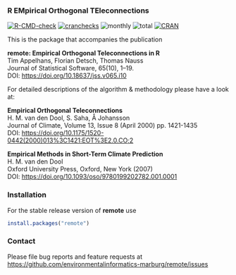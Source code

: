 ### R EMpirical Orthogonal TEleconnections

<!-- badges: start -->
[![R-CMD-check](https://github.com/environmentalinformatics-marburg/remote/actions/workflows/R-CMD-check.yaml/badge.svg)](https://github.com/environmentalinformatics-marburg/remote/actions/workflows/R-CMD-check.yaml)
[![cranchecks](https://badges.cranchecks.info/worst/remote.svg)](https://cran.r-project.org/web/checks/check_results_remote.html)
![monthly](https://cranlogs.r-pkg.org/badges/remote)
![total](https://cranlogs.r-pkg.org/badges/grand-total/remote)
[![CRAN](https://www.r-pkg.org/badges/version/remote?color=009999)](https://cran.r-project.org/package=remote)
<!-- badges: end -->

This is the package that accompanies the publication

**remote: Empirical Orthogonal Teleconnections in R**   
Tim Appelhans, Florian Detsch, Thomas Nauss  
Journal of Statistical Software, 65(10), 1–19.  
DOI: https://doi.org/10.18637/jss.v065.i10

For detailed descriptions of the algorithm & methodology please have a look at:

**Empirical Orthogonal Teleconnections**   
H. M. van den Dool, S. Saha, Å Johansson   
Journal of Climate, Volume 13, Issue 8 (April 2000) pp. 1421-1435   
DOI: https://doi.org/10.1175/1520-0442(2000)013%3C1421:EOT%3E2.0.CO;2

**Empirical Methods in Short-Term Climate Prediction**   
H. M. van den Dool   
Oxford University Press, Oxford, New York (2007)   
DOI: https://doi.org/10.1093/oso/9780199202782.001.0001



### Installation

For the stable release version of **remote** use


```r
install.packages("remote")
```

### Contact

Please file bug reports and feature requests at https://github.com/environmentalinformatics-marburg/remote/issues
